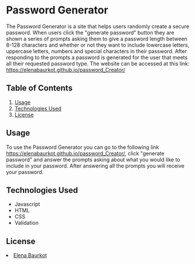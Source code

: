 # Password Generator
The Password Generator is a site that helps users randomly create a secure password. When users click the "generate password" button they are shown a series of prompts asking them to give a password length between 8-128 characters and whether or not they want to include lowercase letters, uppercase letters, numbers and special characters in their password. After responding to the prompts a password is generated for the user that meets all their requested password type. The website can be accessed at this link: https://elenabaurkot.github.io/password_Creator/

## Table of Contents
<ol>
    <li><a href="#usage">Usage</a></li>
    <li><a href="#technologies">Technologies Used</a></li>
    <li><a href="#license">License</a></li>
</ol>

## Usage 
<a name="usage"></a>
To use the Password Generator you can go to the following link https://elenabaurkot.github.io/password_Creator/, click "generate password" and answer the prompts asking about what you would like to include in your password. After answering all the prompts you will receive your password.

## Technologies Used
 <a name="technologies"></a>
<ul>
    <li>Javascript</li>
    <li>HTML</li>
    <li>CSS</li>
    <li>Validation</li>
</ul>

## License 
<a name="license"></a>
   <a href="https://github.com/elenabaurkot" target ="_blank" ><li>Elena Baurkot</li></a>

